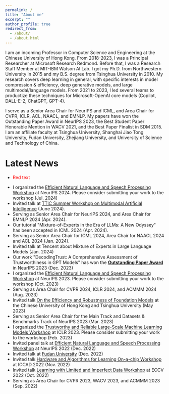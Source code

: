 ```yaml
---
permalink: /
title: "About me"
excerpt: ""
author_profile: true
redirect_from: 
  - /about/
  - /about.html
---
```


I am an incoming Professor in Computer Science and Engineering at the Chinese University of Hong Kong. From 2018-2023, I was a Principal Researcher at Microsoft Research Redmond. Before that, I was a Research Staff Member at MIT-IBM Watson AI Lab. I got my Ph.D. from Northwestern University in 2015 and my B.S. degree from Tsinghua University in 2010. My research covers deep learning in general, with specific interests in model compression & efficiency, deep generative models, and large multimodal/language models. From 2021 to 2023, I led several teams to productize these techniques for Microsoft-OpenAI core models (Copilot, DALL-E-2, ChatGPT, GPT-4). 

I serve as a Senior Area Chair for NeurIPS and ICML, and Area Chair for CVPR, ICLR, ACL, NAACL, and EMNLP. My papers have won the Outstanding Paper Award in NeurIPS 2023, the Best Student Paper Honorable Mention in WACV 2021, and the Best Paper Finalist in SDM 2015. I am an affiliate faculty at Tsinghua University, Shanghai Jiao Tong University, Fudan University, Zhejiang University, and University of Science and Technology of China.

Latest News
======
* <p style="color:red;">Red text</p>
* I organized the [Efficient Natural Language and Speech Processing Workshop](https://neurips2024-enlsp.github.io/) at NeurIPS 2024. Please consider submitting your work to the workshop (Jul. 2024) <br>
* Invited talk at [TTIC Summer Workshop on Multimodal Artificial Intelligence](https://sites.google.com/view/multimodal-ai-ttic-2024/home) (June 2024).
* Serving as Senior Area Chair for NeurIPS 2024, and Area Chair for EMNLP 2024 (Apr. 2024). 
* Our tutorial "Mixture-of-Experts in the Era of LLMs: A New Odyssey" has been accepted in ICML 2024 (Apr. 2024). 
* Serving as Senior Area Chair for ICML 2024, Area Chair for NAACL 2024 and ACL 2024 (Jan. 2024).
* Invited talk at Tencent about Mixture of Experts in Large Language Models (Jan. 2024)
* Our work "DecodingTrust: A Comprehensive Assessment of Trustworthiness in GPT Models" has won the [**Outstanding Paper Award**](https://blog.neurips.cc/2023/12/11/announcing-the-neurips-2023-paper-awards/) in NeurIPS 2023 (Dec. 2023) <br>
* I organized the [Efficient Natural Language and Speech Processing Workshop](https://neurips2023-enlsp.github.io/) at NeurIPS 2023. Please consider submitting your work to the workshop (Oct. 2023) <br>
* Serving as Area Chair for CVPR 2024, ICLR 2024, and ACMMM 2024 (Aug. 2023) <br>
* Invited talk [On the Efficiency and Robustness of Foundation Models](https://www.ie.cuhk.edu.hk/wp-content/uploads/main/documents/sem1023_Dr.%20CHENG%20Yu_20230509.pdf) at the Chinese University of Hong Kong and Tsinghua University (May 2023) <br>
* Serving as Senior Area Chair for the Main Track and Datasets & Benchmarks Track of NeurIPS 2023 (Mar. 2023) <br>
* I organized the [Trustworthy and Reliable Large-Scale Machine Learning Models Workshop](https://rtml-iclr2023.github.io/cfp.html) at ICLR 2023. Please consider submitting your work to the workshop (Feb. 2023) <br>
* Invited panel talk at [Efficient Natural Language and Speech Processing Workshop](https://neurips2022-enlsp.github.io/) at NeurIPS 2022 (Dec. 2022) <br>
* Invited talk at [Fudan University](https://mp.weixin.qq.com/s/OOIV_Byo6_3g8qLVtFEPpA) (Dec. 2022)<br>
* Invited talk [Hardware and Algorithms for Learning On-a-chip Workshop](https://sites.google.com/rice.edu/iccad-halo-2022/schedule?authuser=0) at ICCAD 2022 (Nov. 2022) <br>
* Invited talk [Learning with Limited and Imperfect Data Workshop](https://eccv2022.ecva.net/program/workshop-schedule/) at ECCV 2022 (Oct. 2022) <br>
* Serving as Area Chair for CVPR 2023, WACV 2023, and ACMMM 2023 (Sep. 2022) <br>
